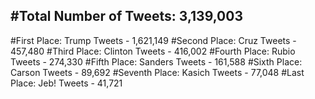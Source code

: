 #Total Number of Tweets: 3,139,003 
---
#First Place: Trump Tweets - 1,621,149
#Second Place: Cruz Tweets - 457,480
#Third Place: Clinton Tweets - 416,002
#Fourth Place: Rubio Tweets - 274,330
#Fifth Place: Sanders Tweets - 161,588
#Sixth Place: Carson Tweets - 89,692
#Seventh Place: Kasich Tweets - 77,048
#Last Place: Jeb! Tweets - 41,721
